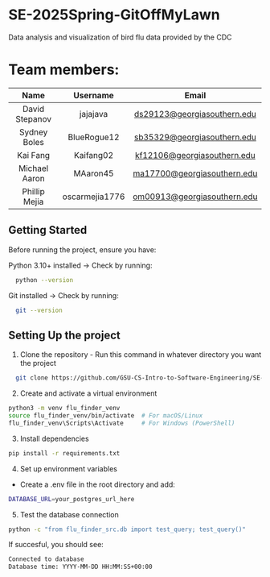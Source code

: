# SE-2025Spring-GitOffMyLawn

Data analysis and visualization of bird flu data provided by the CDC

# Team members:

|      Name      |    Username    |            Email            |
| :------------: | :------------: | :-------------------------: |
| David Stepanov |    jajajava    | ds29123@georgiasouthern.edu |
|  Sydney Boles  |  BlueRogue12   | sb35329@georgiasouthern.edu |
|    Kai Fang    |   Kaifang02    | kf12106@georgiasouthern.edu |
| Michael Aaron  |    MAaron45    | ma17700@georgiasouthern.edu |
| Phillip Mejia  | oscarmejia1776 | om00913@georgiasouthern.edu |

## Getting Started

Before running the project, ensure you have:

Python 3.10+ installed → Check by running:

```bash
  python --version
```

Git installed → Check by running:

```bash
  git --version
```

## Setting Up the project

1. Clone the repository - Run this command in whatever directory you want the project

```bash
  git clone https://github.com/GSU-CS-Intro-to-Software-Engineering/SE-2025Spring-GitOffMyLawn.git
```

2. Create and activate a virtual environment

```bash
python3 -m venv flu_finder_venv
source flu_finder_venv/bin/activate  # For macOS/Linux
flu_finder_venv\Scripts\Activate     # For Windows (PowerShell)
```

3. Install dependencies

```bash
pip install -r requirements.txt
```

4. Set up environment variables

- Create a .env file in the root directory and add:

```bash
DATABASE_URL=your_postgres_url_here
```

5. Test the database connection

```bash
python -c "from flu_finder_src.db import test_query; test_query()"
```

If succesful, you should see:

```bash
Connected to database
Database time: YYYY-MM-DD HH:MM:SS+00:00
```

